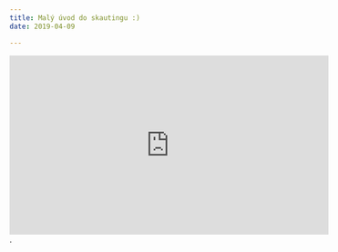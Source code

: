 ```yaml
---
title: Malý úvod do skautingu :)
date: 2019-04-09

---
```

<iframe width="560" height="315" src="https://www.youtube.com/embed/O-GmTitO3iI" frameborder="0" allow="accelerometer; autoplay; encrypted-media; gyroscope; picture-in-picture" allowfullscreen></iframe>.
